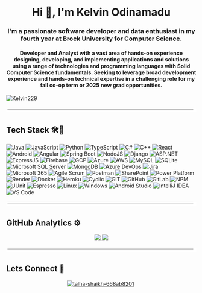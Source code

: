 <h1 align="center">Hi 🙂, I'm Kelvin Odinamadu</h1>
<h3 align="center">I'm a passionate software developer and data enthusiast in my fourth year at Brock University for Computer Science.</h3>

<h4 align="center">Developer and Analyst with a vast area of hands-on experience designing, developing, and implementing applications and solutions using a range of technologies and programming languages with Solid Computer Science fundamentals. Seeking to leverage broad development experience and hands-on technical expertise in a challenging role for my fall co-op term or 2025 new grad opportunities.</h4>

<p align="left"> <img src="https://komarev.com/ghpvc/?username=Kelvin229&label=Profile%20views&color=0e75b6&style=flat" alt="Kelvin229" /> </p>


<img src="https://github.com/KKhushhalR2405/Bio/blob/master/border.gif" width="1100px" height="10px"></h2>

<h2 align="left">Tech Stack 🛠️🚀</h2>


![Java](https://img.shields.io/badge/-Java-000000?style=flat&logo=java&logoColor=white&labelColor=ED8B00)
![JavaScript](https://img.shields.io/badge/-JavaScript-000000?style=flat&logo=javascript&logoColor=F7DF1E)
![Python](https://img.shields.io/badge/-Python-000000?style=flat&logo=python&logoColor=white&labelColor=3776AB)
![TypeScript](https://img.shields.io/badge/-TypeScript-000000?style=flat&logo=typescript&logoColor=white&labelColor=007ACC)
![C#](https://img.shields.io/badge/-C%23-000000?style=flat&logo=c-sharp&logoColor=white&labelColor=239120)
![C++](https://img.shields.io/badge/-C++-000000?style=flat&logo=c%2B%2B&logoColor=white&labelColor=00599C)
![React](https://img.shields.io/badge/-React-000000?style=flat&logo=react)
![Android](https://img.shields.io/badge/-Android-000000?style=flat&logo=android&logoColor=white&labelColor=3DDC84)
![Angular](https://img.shields.io/badge/-Angular-000000?style=flat&logo=angular&logoColor=white&labelColor=DD0031)
![Spring Boot](https://img.shields.io/badge/-Spring_Boot-000000?style=flat&logo=spring-boot&logoColor=white&labelColor=F2F4F9)
![NodeJS](https://img.shields.io/badge/-Nodejs-000000?style=flat&logo=Node.js)
![Django](https://img.shields.io/badge/-Django-000000?style=flat&logo=django&logoColor=white&labelColor=092E20)
![ASP.NET](https://img.shields.io/badge/-ASP.NET-000000?style=flat&logo=dotnet&logoColor=white&labelColor=512BD4)
![ExpressJS](https://img.shields.io/badge/-express.js-000000?style=flat&logo=express&logoColor=61DAFB)
![Firebase](https://img.shields.io/badge/-Firebase-000000?style=flat&logo=firebase&logoColor=white&labelColor=039BE5)
![GCP](https://img.shields.io/badge/-Google_Cloud-000000?style=flat&logo=google-cloud&logoColor=white&labelColor=4285F4)
![Azure](https://img.shields.io/badge/-Azure-000000?style=flat&logo=microsoftazure&logoColor=white&labelColor=0072C6)
![AWS](https://img.shields.io/badge/-AWS-000000?style=flat&logo=awsamplify&logoColor=white&labelColor=FF9900)
![MySQL](https://img.shields.io/badge/-MySQL-000000?style=flat&logo=mysql&labelColor=ffffff)
![SQLite](https://img.shields.io/badge/-SQLite-000000?style=flat&logo=sqlite&logoColor=white&labelColor=07405e)
![Microsoft SQL Server](https://img.shields.io/badge/-Microsoft%20SQL%20Server-000000?style=flat&logo=microsoft%20sql%20server&logoColor=white&labelColor=CC2927)
![MongoDB](https://img.shields.io/badge/-MongoDB-000000?style=flat&logo=mongodb&labelColor=ffffff)
![Azure DevOps](https://img.shields.io/badge/-Azure_DevOps-000000?style=flat&logo=azure-devops&logoColor=white&labelColor=0078D4)
![Jira](https://img.shields.io/badge/-Jira-000000?style=flat&logo=jira&logoColor=white&labelColor=0A0FFF)
![Microsoft 365](https://img.shields.io/badge/-Microsoft_365-000000?style=flat&logo=microsoft-365&logoColor=white&labelColor=D83B01)
![Agile Scrum](https://img.shields.io/badge/-Agile_Scrum-000000?style=flat&logo=scrumpoker&logoColor=white&labelColor=E34F26)
![Postman](https://img.shields.io/badge/-Postman-000000?style=flat&logo=postman&logoColor=white&labelColor=FF6C37)
![SharePoint](https://img.shields.io/badge/-SharePoint-000000?style=flat&logo=microsoft-sharepoint&logoColor=white&labelColor=007A5A)
![Power Platform](https://img.shields.io/badge/-Power_Platform-000000?style=flat&logo=microsoft-power-platform&logoColor=black&labelColor=F2C811)
![Render](https://img.shields.io/badge/-Render-000000?style=flat&logo=render&logoColor=white&labelColor=458BFF)
![Docker](https://img.shields.io/badge/-Docker-000000?style=flat&logo=docker&logoColor=white&labelColor=2496ED)
![Heroku](https://img.shields.io/badge/-Heroku-000000?style=flat&logo=heroku&logoColor=white&labelColor=430098)
![Cyclic](https://img.shields.io/badge/-Cyclic-000000?style=flat&logo=cyclic&logoColor=F7DF1E)
![GIT](https://img.shields.io/badge/-Git-000000?style=flat&logo=git&logoColor=white&labelColor=F05032)
![GitHub](https://img.shields.io/badge/-GitHub-000000?style=flat&logo=github&logoColor=white&labelColor=black)
![GitLab](https://img.shields.io/badge/-GitLab-000000?style=flat&logo=gitlab&logoColor=white&labelColor=181717)
![NPM](https://img.shields.io/badge/-NPM-000000?style=flat&logo=npm&labelColor=ffffff)
![JUnit](https://img.shields.io/badge/-JUnit-000000?style=flat&logo=junit5&logoColor=white&labelColor=A2B5CD)
![Espresso](https://img.shields.io/badge/-Espresso-000000?style=flat&logo=android&logoColor=white&labelColor=2F2F2F)
![Linux](https://img.shields.io/badge/-Linux-000000?style=flat&logo=linux&logoColor=black&labelColor=FCC624)
![Windows](https://img.shields.io/badge/-Windows-000000?style=flat&logo=windows&logoColor=ffffff&labelColor=0078D6)
![Android Studio](https://img.shields.io/badge/-AndroidStudio-000000?style=flat&logo=android-studio&logoColor=white&labelColor=008678)
![IntelliJ IDEA](https://img.shields.io/badge/-IntelliJ_Idea-000000?style=flat&logo=intellij-idea&logoColor=white&labelColor=FF1493)
![VS Code](https://img.shields.io/badge/-VSCode-000000?style=flat&logo=visual-studio-code&labelColor=007ACC)


<img src="https://github.com/KKhushhalR2405/Bio/blob/master/border.gif" width="1100px" height="10px"></h2>

<h2 align="left">GitHub Analytics ⚙️</h2>

<p align="center">
<a href="https://github.com/Kelvin229">
<img height="180em" src="https://github-readme-stats-eight-theta.vercel.app/api?username=Kelvin229&show_icons=true&theme=dark&include_all_commits=true&count_private=true"/>
<img height="180em" src="https://github-readme-stats-eight-theta.vercel.app/api/top-langs?username=Kelvin229&layout=compact&langs_count=8&theme=dark"/>
</a>
<!--    <br>
  <img src="https://github-contribution-stats.vercel.app/api/?username=Kelvin229&theme=dark" alt="Kelvin's GitHub Contribution Graph"/> -->
</p>


<img src="https://github.com/KKhushhalR2405/Bio/blob/master/border.gif" width="1100px" height="10px"></h2>


<h2 align="left">Lets Connect 🤝</h2>
<p align="center">
<a href="https://linkedin.com/in/kelvin-odi" target="blank"><img align="center" src="https://img.shields.io/badge/linkedin-%230077B5.svg?style=for-the-badge&logo=linkedin&logoColor=white" alt="talha-shaikh-668ab8201"/></a>&nbsp;
<!-- <a href="https://bit.ly/KelvinOdi-Apps" target="blank"><img align="center" src="https://img.shields.io/badge/PlayStore-%23007BFF.svg?style=for-the-badge&logo=Google-Play&logoColor=white" alt="KelvinOdi-Apps"/></a>&nbsp;
</p> -->
